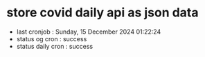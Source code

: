# store covid daily api as json data

- last cronjob : Sunday, 15 December 2024 01:22:24
- status og cron : success
- status daily cron : success
      
      